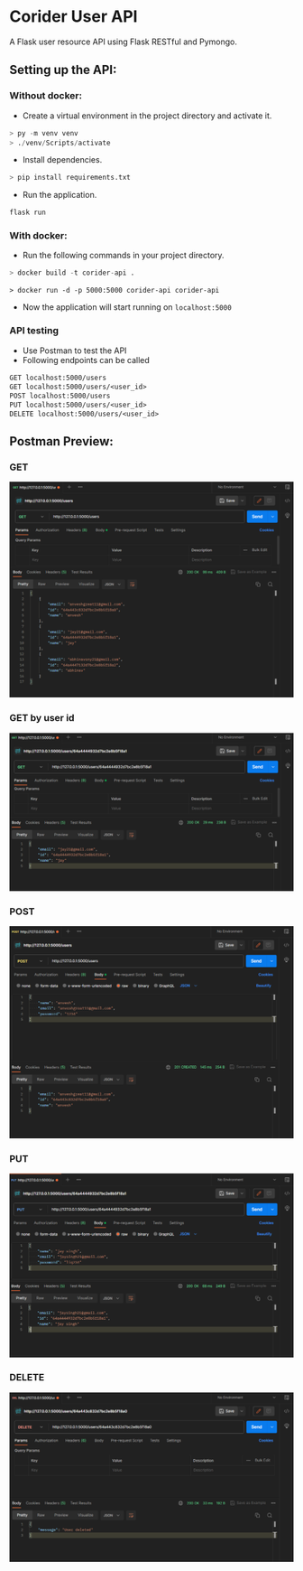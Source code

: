 # Corider User API
A Flask user resource API using Flask RESTful and Pymongo.
## Setting up the API:

### Without docker:
- Create a virtual environment in the project directory and activate it.
```py
> py -m venv venv
> ./venv/Scripts/activate
```

- Install dependencies.
```py
> pip install requirements.txt
```
- Run the application.
```py
flask run
```

### With docker:
- Run the following commands in your project directory.
```py
> docker build -t corider-api .
```
```
> docker run -d -p 5000:5000 corider-api corider-api
```

- Now the application will start running on `localhost:5000`

### API testing
- Use Postman to test the API
- Following endpoints can be called
```
GET localhost:5000/users
GET localhost:5000/users/<user_id>
POST localhost:5000/users
PUT localhost:5000/users/<user_id>
DELETE localhost:5000/users/<user_id>
```

## Postman Preview:

### GET
![Alt text](./images/image-2.png)

### GET by user id
![Alt text](./images/image-3.png)
### POST
![Alt text](./images/image.png)

### PUT
![Alt text](./images/image-1.png)

### DELETE
![Alt text](./images/image-4.png)